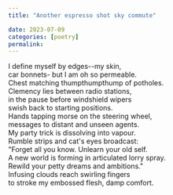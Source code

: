 ```yaml
---
title: "Another espresso shot sky commute"

date: 2023-07-09
categories: [poetry]
permalink:
---
```


I define myself by edges--my skin,   
car bonnets- but I am oh so permeable.   
Chest matching thumpthumpthump of potholes.   
Clemency lies between radio stations,   
in the pause before windshield wipers   
swish back to starting positions.   
Hands tapping morse on the steering wheel,   
messages to distant and unseen agents.  
My party trick is dissolving into vapour.   
Rumble strips and cat's eyes broadcast:  
"Forget all you know. Unlearn your old self.   
A new world is forming in articulated lorry spray.   
Rewild your petty dreams and ambitions."  
Infusing clouds reach swirling fingers  
to stroke my embossed flesh, damp comfort. 